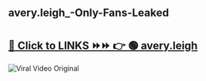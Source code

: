 
 ## avery.leigh_-Only-Fans-Leaked

# <h2><a href="https://clipsfans.com/avery.leigh_&ref=git">🔗 Click to LINKS ⏩⏩ 👉 🟢 avery.leigh  </a></h2>

<a href="https://clipsfans.com/avery.leigh_&ref=git" rel="nofollow" data-target="animated-image.originalLink"><img src="https://i.ibb.co.com/xMMVF88/686577567.gif" alt="Viral Video Original" style="max-width: 100%; display: inline-block;" data-target="animated-image.originalImage"></a>

